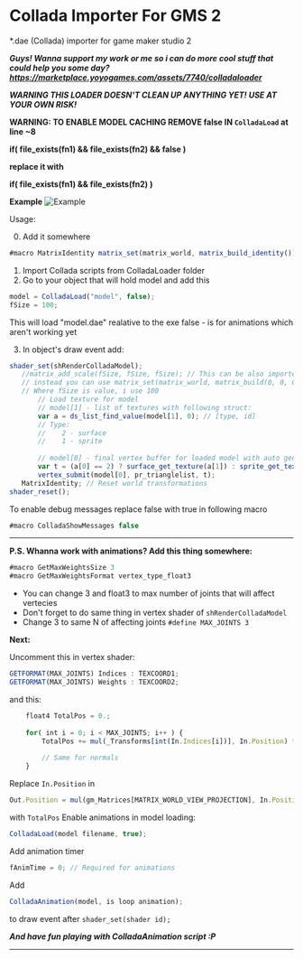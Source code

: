 # Collada Importer For GMS 2
*.dae (Collada) importer for game maker studio 2

***Guys! Wanna support my work or me so i can do more cool stuff that could help you some day?***
***https://marketplace.yoyogames.com/assets/7740/colladaloader***

***WARNING THIS LOADER DOESN'T CLEAN UP ANYTHING YET! USE AT YOUR OWN RISK!***

**WARNING: TO ENABLE MODEL CACHING REMOVE false IN ```ColladaLoad``` at line ~8**

**if( file_exists(fn1) && file_exists(fn2) && false )**

**replace it with**

**if( file_exists(fn1) && file_exists(fn2) )**

**Example**
![Example](Example.png)

Usage:

 0) Add it somewhere
 ```javascript
 #macro MatrixIdentity matrix_set(matrix_world, matrix_build_identity());
 ```
 
 1) Import Collada scripts from ColladaLoader folder
 2) Go to your object that will hold model and add this
 
 ```javascript
 model = ColladaLoad("model", false);
 fSize = 100;
 ```
 
 This will load "model.dae" realative to the exe
 false - is for animations which aren't working yet
 
 3) In object's draw event add:
 ```javascript
 shader_set(shRenderColladaModel);
    //matrix_add_scale(fSize, fSize, fSize); // This can be also imported from this project
    // instead you can use matrix_set(matrix_world, matrix_build(0, 0, 0, 0, 0, 0, fSize, fSize, fSize));
    // Where fSize is value, i use 100
        // Load texture for model
        // model[1] - list of textures with following struct:
        var a = ds_list_find_value(model[1], 0); // [type, id]
        // Type:
        //    2 - surface
        //    1 - sprite
        
        // model[0] - final vertex buffer for loaded model with auto generated format
        var t = (a[0] == 2) ? surface_get_texture(a[1]) : sprite_get_texture(a[1], 0);
        vertex_submit(model[0], pr_trianglelist, t);
    MatrixIdentity; // Reset world transformations
shader_reset();
 ```

To enable debug messages replace false with true in following macro

```javascript
#macro ColladaShowMessages false
```
 
***
**P.S. Whanna work with animations? Add this thing somewhere:**

```javascript
#macro GetMaxWeightsSize 3
#macro GetMaxWeightsFormat vertex_type_float3
```
* You can change 3 and float3 to max number of joints that will affect vertecies
* Don't forget to do same thing in vertex shader of ```shRenderColladaModel```
* Change 3 to same N of affecting joints ```#define MAX_JOINTS 3```

**Next:**

Uncomment this in vertex shader:
```javascript
GETFORMAT(MAX_JOINTS) Indices : TEXCOORD1;
GETFORMAT(MAX_JOINTS) Weights : TEXCOORD2;
```
and this:
```javascript
    float4 TotalPos = 0.;
    
    for( int i = 0; i < MAX_JOINTS; i++ ) {
        TotalPos += mul(_Transforms[int(In.Indices[i])], In.Position) * In.Weights[i];
        
        // Same for normals
    }
```
Replace ```In.Position``` in 
```javascript
Out.Position = mul(gm_Matrices[MATRIX_WORLD_VIEW_PROJECTION], In.Position);
```
with ```TotalPos```
Enable animations in model loading:
```javascript
ColladaLoad(model filename, true);
```
Add animation timer
```javascript
fAnimTime = 0; // Required for animations
```
Add
```javascript
ColladaAnimation(model, is loop animation);
```
to draw event after ```shader_set(shader id);```

***And have fun playing with ColladaAnimation script :P***


***
